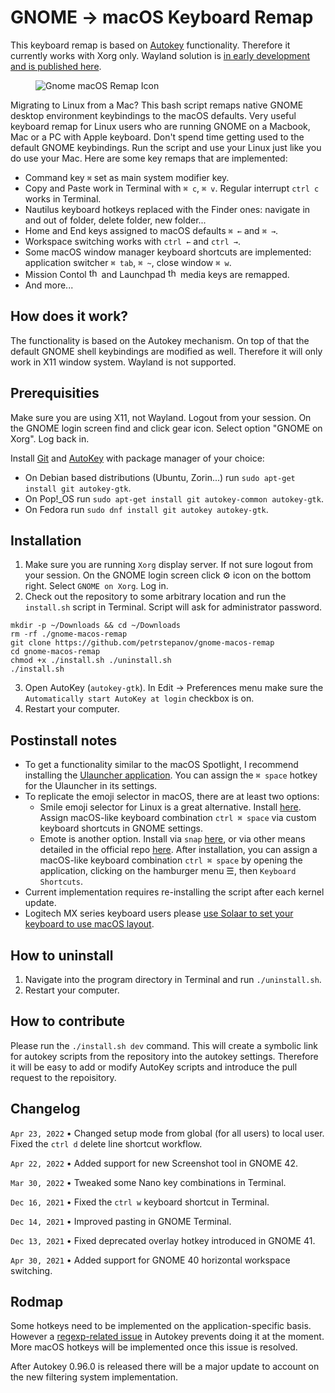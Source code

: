 # GNOME → macOS Keyboard Remap

This keyboard remap is based on [Autokey](https://github.com/autokey/autokey) functionality. Therefore it currently works with Xorg only. Wayland solution is [in early development and is published here](https://github.com/petrstepanov/gnome-macos-remap-wayland).

<figure>
  <img src="https://github.com/petrstepanov/gnome-macos-remap/blob/master/resources/gnome-macos-remap.png?raw=true" alt="Gnome macOS Remap Icon" />
</figure>

Migrating to Linux from a Mac? This bash script remaps native GNOME desktop environment keybindings to the macOS defaults. Very useful keyboard remap for Linux users who are running GNOME on a Macbook, Mac or a PC with Apple keyboard. Don't spend time getting used to the default GNOME keybindings. Run the script and use your Linux just like you do use your Mac. Here are some key remaps that are implemented:

* Command key `⌘` set as main system modifier key.
* Copy and Paste work in Terminal with `⌘ c`, `⌘ v`. Regular interrupt `ctrl c` works in Terminal.
* Nautilus keyboard hotkeys replaced with the Finder ones: navigate in and out of folder, delete folder, new folder...
* Home and End keys assigned to macOS defaults `⌘ ←` and `⌘ →`.
* Workspace switching works with `ctrl ←` and `ctrl →`.
* Some macOS window manager keyboard shortcuts are implemented: application switcher `⌘ tab`, `⌘ ~`, close window `⌘ w`.
* Mission Contol <img src="https://help.apple.com/assets/5E59C74D0946226F03EEDC17/5E59C7520946226F03EEDC2C/en_US/0a3719d8c9acde3a43680efa67ef11a2.png" alt="the Mission Control key" height="16px"> and Launchpad <img src="https://help.apple.com/assets/5E59C74D0946226F03EEDC17/5E59C7520946226F03EEDC2C/en_US/d6924e805b6d1a255218f1307a96ef25.png" alt="the Launchpad key" height="16px"/> media keys are remapped.
* And more...

## How does it work?
The functionality is based on the Autokey mechanism. On top of that the default GNOME shell keybindings are modified as well. Therefore it will only work in X11 window system. Wayland is not supported.

## Prerequisities
Make sure you are using X11, not Wayland. Logout from your session. On the GNOME login screen find and click gear icon. Select option "GNOME on Xorg". Log back in.

Install [Git](https://github.com/git/git) and [AutoKey](https://github.com/autokey/autokey) with package manager of your choice: 
* On Debian based distributions (Ubuntu, Zorin...) run `sudo apt-get install git autokey-gtk`.
* On Pop!_OS run `sudo apt-get install git autokey-common autokey-gtk`.
* On Fedora run `sudo dnf install git autokey autokey-gtk`.

## Installation
1. Make sure you are running `Xorg` display server. If not sure logout from your session. On the GNOME login screen click ⚙ icon on the bottom right. Select `GNOME on Xorg`. Log in.
2. Check out the repository to some arbitrary location and run the `install.sh` script in Terminal. Script will ask for administrator password.

```
mkdir -p ~/Downloads && cd ~/Downloads
rm -rf ./gnome-macos-remap
git clone https://github.com/petrstepanov/gnome-macos-remap
cd gnome-macos-remap
chmod +x ./install.sh ./uninstall.sh
./install.sh
```

3. Open AutoKey (`autokey-gtk`). In Edit -> Preferences menu make sure the `Automatically start AutoKey at login` checkbox is on. 
3. Restart your computer.

## Postinstall notes
* To get a functionality similar to the macOS Spotlight, I recommend installing the [Ulauncher application](https://ulauncher.io/). You can assign the `⌘ space` hotkey for the Ulauncher in its settings.
* To replicate the emoji selector in macOS, there are at least two options:
    * Smile emoji selector for Linux is a great alternative. Install [here](https://flathub.org/apps/details/it.mijorus.smile). Assign macOS-like keyboard combination `ctrl ⌘ space` via custom keyboard shortcuts in GNOME settings.
    * Emote is another option. Install via `snap` [here](https://snapcraft.io/emote), or via other means detailed in the official repo [here](https://github.com/tom-james-watson/Emote). After installation, you can assign a macOS-like keyboard combination `ctrl ⌘ space` by opening the application, clicking on the hamburger menu ☰, then `Keyboard Shortcuts`.
* Current implementation requires re-installing the script after each kernel update.
* Logitech MX series keyboard users please [use Solaar to set your keyboard to use macOS layout](https://github.com/petrstepanov/gnome-macos-remap/issues/12).

## How to uninstall
1. Navigate into the program directory in Terminal and run `./uninstall.sh`.
2. Restart your computer.

## How to contribute
Please run the `./install.sh dev` command. This will create a symbolic link for autokey scripts from the repository into the autokey settings. Therefore it will be easy to add or modify AutoKey scripts and introduce the pull request to the repoisitory.

## Changelog

`Apr 23, 2022` • Changed setup mode from global (for all users) to local user. Fixed the `ctrl d` delete line shortcut workflow.

`Apr 22, 2022` • Added support for new Screenshot tool in GNOME 42.

`Mar 30, 2022` • Tweaked some Nano key combinations in Terminal.

`Dec 16, 2021` • Fixed the `ctrl w` keyboard shortcut in Terminal.

`Dec 14, 2021` • Improved pasting in GNOME Terminal.

`Dec 13, 2021` • Fixed deprecated overlay hotkey introduced in GNOME 41.

`Apr 30, 2021` • Added support for GNOME 40 horizontal workspace switching.

## Rodmap
Some hotkeys need to be implemented on the application-specific basis. However a [regexp-related issue](https://github.com/autokey/autokey/issues/161) in Autokey prevents doing it at the moment. More macOS hotkeys will be implemented once this issue is resolved.

After Autokey 0.96.0 is released there will be a major update to account on the new filtering system implementation.
